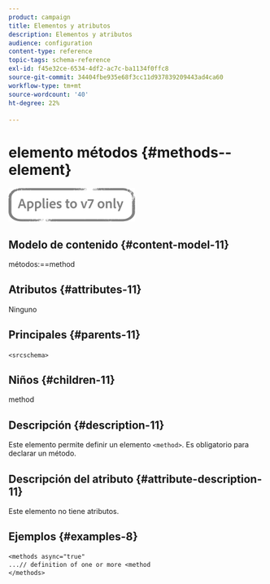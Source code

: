 ```yaml
---
product: campaign
title: Elementos y atributos
description: Elementos y atributos
audience: configuration
content-type: reference
topic-tags: schema-reference
exl-id: f45e32ce-6534-4df2-ac7c-ba1134f0ffc8
source-git-commit: 34404fbe935e68f3cc11d937839209443ad4ca60
workflow-type: tm+mt
source-wordcount: '40'
ht-degree: 22%

---
```


# elemento métodos {#methods--element}

![](../../../assets/v7-only.svg)

## Modelo de contenido {#content-model-11}

métodos:==method

## Atributos {#attributes-11}

Ninguno

## Principales {#parents-11}

`<srcschema>`

## Niños {#children-11}

method

## Descripción {#description-11}

Este elemento permite definir un elemento `<method>`. Es obligatorio para declarar un método.

## Descripción del atributo {#attribute-description-11}

Este elemento no tiene atributos.

## Ejemplos {#examples-8}

```
<methods async="true"
...// definition of one or more <method
</methods>
```
